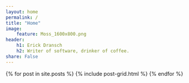 ```yaml
---
layout: home
permalink: /
title: "Home"
image:
    feature: Moss_1600x800.png
header:
    h1: Erick Dransch
    h2: Writer of software, drinker of coffee.
share: False
---
```


<div class="tiles">
{% for post in site.posts %}
	{% include post-grid.html %}
{% endfor %}
</div><!-- /.tiles -->
